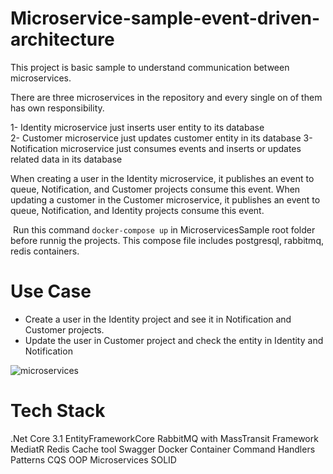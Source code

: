 # Microservice-sample-event-driven-architecture

This project is basic sample to understand communication between microservices.

There are three microservices in the repository and every single on of them has own responsibility.

1- Identity microservice just inserts user entity to its database  
2- Customer microservice just updates customer entity in its database 
3- Notification microservice just consumes events and  inserts or updates related data in its database

When creating a user in the Identity microservice, it publishes an event to queue, Notification, and Customer projects consume this event.
When updating a customer in the Customer microservice, it publishes an event to queue, Notification, and Identity projects consume this event.

​	 Run this command `docker-compose up` in MicroservicesSample root folder before runnig the projects. This compose file includes postgresql, rabbitmq, redis containers.

# Use Case

* Create a user in the Identity project and see it in Notification and Customer projects.
* Update the user in Customer project and check the entity in Identity and Notification



![microservices](https://github.com/AkinSabriCam/Microservice-sample-event-driven-architecture/tree/master/MicroservicesSample/microservices.png)

##  

# Tech Stack

.Net Core 3.1
EntityFrameworkCore
RabbitMQ with MassTransit Framework
MediatR
Redis Cache tool
Swagger
Docker Container
Command Handlers Patterns
CQS
OOP
Microservices
SOLID
